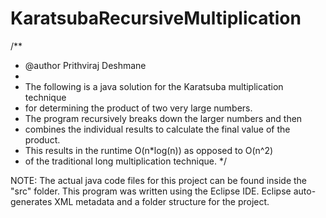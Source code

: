 # KaratsubaRecursiveMultiplication

/**
 * @author Prithviraj Deshmane
 * 
 * The following is a java solution for the Karatsuba multiplication technique
 * for determining the product of two very large numbers. 
 * The program recursively breaks down the larger numbers and then 
 * combines the individual results to calculate the final value of the product.
 * This results in the runtime O(n*log(n)) as opposed to O(n^2) 
 * of the traditional long multiplication technique.
 */

NOTE: 
The actual java code files for this project can be found inside the "src" folder.
This program was written using the Eclipse IDE. 
Eclipse auto-generates XML metadata and a folder structure for the project.
